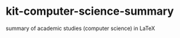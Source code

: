 kit-computer-science-summary
============================

summary of academic studies (computer science) in LaTeX
